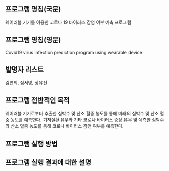 ## 프로그램 명칭(국문)
웨어러블 기기를 이용한 코로나 19 바이러스 감염 여부 예측 프로그램

## 프로그램 명칭(영문)
Covid19 virus infection prediction program using wearable device 

## 발명자 리스트
김연의, 심서영, 장유진

## 프로그램 전반적인 목적
웨어러블 기기로부터 추출한 심박수 및 산소 혈중 농도를 통해 미래의 심박수 및 산소 혈중 농도를 예측한다. 기저질환 유무와 기타 코로나 바이러스 증상 유무 및 예측한 심박수와 산소 혈중 농도를 통해 코로나 바이러스 감염 여부를 예측한다.

## 프로그램 실행 방법


## 프로그램 실행 결과에 대한 설명
